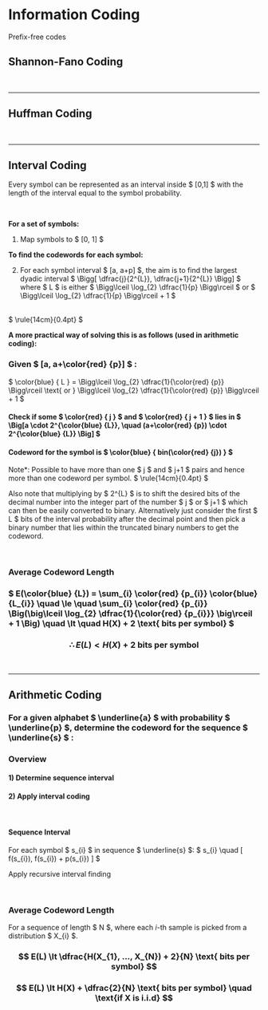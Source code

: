 # Information Coding

Prefix-free codes


## Shannon-Fano Coding




</br><hr>
## Huffman Coding




</br><hr>
## Interval Coding

Every symbol can be represented as an interval inside $ [0,1] $ with the length of the interval equal to the symbol probability.

</br>

**For a set of symbols:**
1) Map symbols to $ [0, 1] $

**To find the codewords for each symbol:**

2) For each symbol interval $ [a, a+p] $, the aim is to find the largest dyadic interval $ \Bigg[ \dfrac{j}{2^{L}}, \dfrac{j+1}{2^{L}} \Bigg] $ where $ L $ is either $ \Bigg\lceil \log_{2} \dfrac{1}{p} \Bigg\rceil $ or $ \Bigg\lceil \log_{2} \dfrac{1}{p} \Bigg\rceil + 1 $

</br>
$ \rule{14cm}{0.4pt} $

**A more practical way of solving this is as follows (used in arithmetic coding):**

### Given $ [a, a+\color{red} {p}] $ :

$ \color{blue} { L } = \Bigg\lceil \log_{2} \dfrac{1}{\color{red} {p}} \Bigg\rceil \text{ or } \Bigg\lceil \log_{2} \dfrac{1}{\color{red} {p}} \Bigg\rceil + 1 $

#### Check if some $ \color{red} { j } $ and $ \color{red} { j + 1 } $ lies in $ \Big[a \cdot 2^{\color{blue} {L}}, \quad (a+\color{red} {p}) \cdot 2^{\color{blue} {L}} \Big] $

#### Codeword for the symbol is $ \color{blue} { bin(\color{red} {j}) } $

Note*: Possible to have more than one $ j $ and $ j+1 $ pairs and hence more than one codeword per symbol.
$ \rule{14cm}{0.4pt} $

Also note that multiplying by $ 2^{L} $ is to shift the desired bits of the decimal number into the integer part of the number $ j $ or $ j+1 $  which can then be easily converted to binary. Alternatively just consider the first $ L $ bits of the interval probability after the decimal point and then pick a binary number that lies within the truncated binary numbers to get the codeword.
 
</br>

### Average Codeword Length
### $ E(\color{blue} {L}) = \sum_{i} \color{red} {p_{i}} \color{blue} {L_{i}} \quad \le \quad \sum_{i} \color{red} {p_{i}} \Big(\big\lceil \log_{2} \dfrac{1}{\color{red} {p_{i}}} \big\rceil + 1 \Big) \quad \lt \quad H(X) + 2 \text{ bits per symbol} $
### $$ \therefore E(L) \lt H(X) + 2 \text{ bits per symbol} $$


</br><hr>

## Arithmetic Coding

### For a given alphabet $ \underline{a} $ with probability $ \underline{p} $, determine the codeword for the sequence $ \underline{s} $ :

### Overview
#### 1) Determine sequence interval
#### 2) Apply interval coding

</br> 

#### Sequence Interval
For each symbol $ s_{i} $ in sequence $ \underline{s} $:
$ s_{i} \quad [ f(s_{i}), f(s_{i}) + p(s_{i}) ] $


Apply recursive interval finding


</br>

### Average Codeword Length
For a sequence of length $ N $, where each $i$-th sample is picked from a distribution $ X_{i} $.

### $$ E(L) \lt \dfrac{H(X_{1}, ..., X_{N}) + 2}{N} \text{ bits per symbol} $$
### $$ E(L) \lt H(X) + \dfrac{2}{N} \text{ bits per symbol} \quad \text{if X is i.i.d} $$






